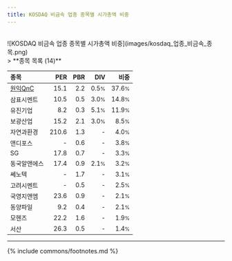 ```yaml
---
title: KOSDAQ 비금속 업종 종목별 시가총액 비중
---
```

<br>
![KOSDAQ 비금속 업종 종목별 시가총액 비중](images/kosdaq_업종_비금속_종목.png)
<br>
> **종목 목록 (14)**<a id="list"></a>

| **종목** | **PER** | **PBR** | **DIV** | **비중** |
| :------- | ------: | ------: | ------: | -------: |
| [원익QnC](/074600/) | 15.1 | 2.2 | 0.5<small>%</small> | 37.6<small>%</small> |
| 삼표시멘트 | 10.5 | 0.5 | 3.0<small>%</small> | 14.8<small>%</small> |
| 유진기업 | 8.2 | 0.3 | 5.1<small>%</small> | 11.9<small>%</small> |
| 보광산업 | 15.2 | 2.1 | 3.0<small>%</small> | 8.5<small>%</small> |
| 자연과환경 | 210.6 | 1.3 | - | 4.0<small>%</small> |
| 앤디포스 | - | 0.6 | - | 3.8<small>%</small> |
| SG | 17.8 | 0.7 | - | 3.3<small>%</small> |
| 동국알앤에스 | 17.4 | 0.9 | 2.1<small>%</small> | 3.2<small>%</small> |
| 쎄노텍 | - | 1.7 | - | 3.1<small>%</small> |
| 고려시멘트 | - | 0.5 | - | 2.5<small>%</small> |
| 국영지앤엠 | 23.6 | 0.9 | - | 2.1<small>%</small> |
| 동양파일 | 9.2 | 0.4 | - | 2.1<small>%</small> |
| 모헨즈 | 22.2 | 1.6 | - | 1.9<small>%</small> |
| 서산 | 26.3 | 0.5 | - | 1.4<small>%</small> |

---
{% include commons/footnotes.md %}